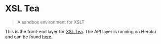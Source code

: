 # XSL Tea

> A sandbox environment for XSLT

This is the front-end layer for [XSL Tea](https://eduardoboucas.com/xsltea). The API layer is running on Heroku and can be found [here](https://github.com/eduardoboucas.com/xsltea-api).